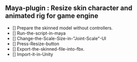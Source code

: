 ## Maya-plugin : Resize skin character and animated rig for game engine
- [] Prepare the skinned model without controllers.
- [] Run-the-script-in-maya
- [] Change-the-Scale-Size-in-"Joint-Scale"-UI
- [] Press-Resize-button
- [] Export-the-skinned-file-into-fbx.
- [] Import-it-in-Unity
[^1]: Enjoy it !
